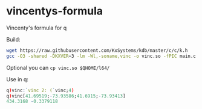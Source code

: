 # vincentys-formula

Vincenty's formula for q

Build:

```bash
wget https://raw.githubusercontent.com/KxSystems/kdb/master/c/c/k.h
gcc -O3 -shared -DKXVER=3 -lm -Wl,-soname,vinc -o vinc.so -fPIC main.c
```

Optional you can `cp vinc.so $QHOME/l64/`

Use in q:

```q
q)vinc:`vinc 2: (`vinc;4)
q)vinc[41.69519;-73.93586;41.6915;-73.93413]
434.3168 -0.3379118
```